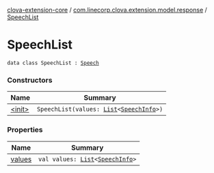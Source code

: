 [clova-extension-core](../../index.md) / [com.linecorp.clova.extension.model.response](../index.md) / [SpeechList](./index.md)

# SpeechList

`data class SpeechList : `[`Speech`](../-speech.md)

### Constructors

| Name | Summary |
|---|---|
| [&lt;init&gt;](-init-.md) | `SpeechList(values: `[`List`](https://kotlinlang.org/api/latest/jvm/stdlib/kotlin.collections/-list/index.html)`<`[`SpeechInfo`](../-speech-info/index.md)`>)` |

### Properties

| Name | Summary |
|---|---|
| [values](values.md) | `val values: `[`List`](https://kotlinlang.org/api/latest/jvm/stdlib/kotlin.collections/-list/index.html)`<`[`SpeechInfo`](../-speech-info/index.md)`>` |
